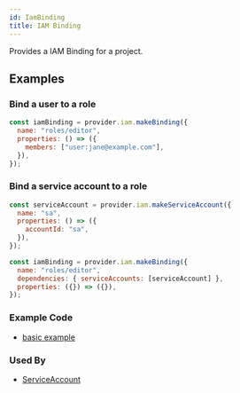 ```yaml
---
id: IamBinding
title: IAM Binding
---
```


Provides a IAM Binding for a project.

## Examples

### Bind a user to a role

```js
const iamBinding = provider.iam.makeBinding({
  name: "roles/editor",
  properties: () => ({
    members: ["user:jane@example.com"],
  }),
});
```

### Bind a service account to a role

```js
const serviceAccount = provider.iam.makeServiceAccount({
  name: "sa",
  properties: () => ({
    accountId: "sa",
  }),
});

const iamBinding = provider.iam.makeBinding({
  name: "roles/editor",
  dependencies: { serviceAccounts: [serviceAccount] },
  properties: ({}) => ({}),
});
```

### Example Code

- [basic example](https://github.com/grucloud/grucloud/blob/main/examples/google/iam/iam-binding/iac.js#L7)

### Used By

- [ServiceAccount](./ServiceAccount)
